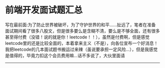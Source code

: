 # 前端开发面试题汇总
写在最前面:为了防止世界被破坏，为了守护世界的和平……扯远了，笔者在准备面试期间看了很多八股文，但是很多要么是含糊不清，要么是不够全面，还有很多甚至得付费（没错！说的就是你！leetcode！！），虽然是付费啊，但是感觉leetcode里的还是比较全面的，本着拿来主义（不是），向各位宣布一个好消息！我把leetcode的几本面试题书搬运过来辣（虽说要承担一定风险...），但是我感觉是值得的，毕竟力扣这个会员费用嘛...话不多说了，大伙里面请
***

